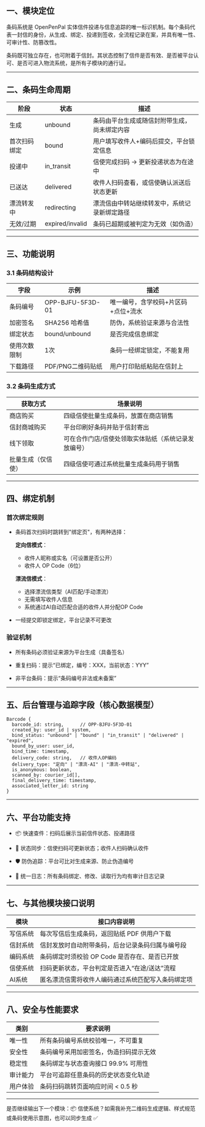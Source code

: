 ## **一、模块定位**

  

条码系统是 OpenPenPal 实体信件投递与信息追踪的唯一标识机制。每个条码代表一封信的身份，从生成、绑定、投递到签收，全流程记录在案，并具有唯一性、可审计性、防篡改性。

  

条码既可独立存在，也可附着于信封。其状态控制了信件是否有效、是否被平台认可、是否可进入物流系统，是所有子模块的通行证。

---

## **二、条码生命周期**

|**阶段**|**状态**|**描述**|
|---|---|---|
|生成|unbound|条码由平台生成或随信封附带生成，尚未绑定内容|
|首次扫码绑定|bound|用户填写收件人+编码后提交，平台锁定信息|
|投递中|in_transit|信使完成扫码 → 更新投递状态为在途中|
|已送达|delivered|收件人扫码查看，或信使确认派送后状态更新|
|漂流转发中|redirecting|漂流信由中转站继续转发中，系统记录新绑定路径|
|无效/过期|expired/invalid|条码已超期或被判定为无效（如伪造）|

---

## **三、功能说明**

  

### **3.1 条码结构设计**

|**字段**|**示例**|**描述**|
|---|---|---|
|条码编号|OPP-BJFU-5F3D-01|唯一编号，含学校码+片区码+点位+流水|
|加密签名|SHA256 哈希值|防伪，系统验证来源与合法性|
|绑定状态|bound/unbound|是否完成信息绑定|
|使用次数限制|1次|条码一经绑定锁定，不能复用|
|下载路径|PDF/PNG二维码贴纸|用户打印贴纸粘贴在信封上|

### **3.2 条码生成方式**

|**获取方式**|**场景说明**|
|---|---|
|商店购买|四级信使批量生成条码，放置在商店销售|
|信封商城购买|平台印刷好条码并贴于信封寄出|
|线下领取|可在合作门店/信使处领取实体贴纸（系统记录发放编号）|
|批量生成（仅信使）|四级信使可通过系统批量生成条码用于销售|

---

## **四、绑定机制**

  

### **首次绑定规则**

- 条码首次扫码时跳转到"绑定页"，有两种选择：
    
    **定向信模式**：
    - 收件人昵称或实名（可设置是否公开）
    - 收件人 OP Code（6位）
        
    **漂流信模式**：
    - 选择漂流信类型（AI匹配/手动漂流）
    - 无需填写收件人信息
    - 系统通过AI自动匹配合适的收件人并分配OP Code
        
- 一经提交即锁定绑定，平台记录不可更改
    

  

### **验证机制**

- 所有条码必须验证来源为平台生成（具备签名）
    
- 重复扫码：提示“已绑定，编号：XXX，当前状态：YYY”
    
- 非平台条码：提示“条码编号非法或未备案”
    

---

## **五、后台管理与追踪字段（核心数据模型）**

```
Barcode {
  barcode_id: string,      // OPP-BJFU-5F3D-01
  created_by: user_id | system,
  bind_status: "unbound" | "bound" | "in_transit" | "delivered" | "expired",
  bound_by_user: user_id,
  bind_time: timestamp,
  delivery_code: string,   // 收件人OP编码
  delivery_type: "定向" | "漂流-AI" | "漂流-中转站",
  is_anonymous: boolean,
  scanned_by: courier_id[],
  final_delivery_time: timestamp,
  associated_letter_id: string
}
```

---

## **六、平台功能支持**

- 📦 快速查件：扫码后展示当前信件状态、投递路径
    
- 🔄 状态同步：信使扫码可更新状态；收件人扫码确认收件
    
- 🛡️ 防伪追踪：平台可比对生成来源、防止伪造编号
    
- 🧾 统一日志：所有条码绑定、修改、读取行为均有审计日志记录
    

---

## **七、与其他模块接口说明**

|**模块**|**接口内容说明**|
|---|---|
|写信系统|每次写信后生成条码，返回贴纸 PDF 供用户下载|
|信封系统|信封发放时自动附带条码，后台记录条码归属与编号段|
|编码系统|条码绑定时须校验 OP Code 是否存在、是否已开放|
|信使系统|扫码更新状态，平台判定是否进入“在途/送达”流程|
|AI系统|匿名漂流信需将收件人编码通过系统匹配写入条码绑定项|

---

## **八、安全与性能要求**

|**类别**|**要求说明**|
|---|---|
|唯一性|所有条码编号系统校验唯一，不可重复|
|安全性|条码编号采用加密签名，伪造扫码提示无效|
|稳定性|条码绑定与状态查询接口 99.9% 可用性|
|审计能力|平台可追踪任意条码的历史状态变化轨迹|
|用户体验|条码扫码跳转页面响应时间 < 0.5 秒|

---

是否继续输出下一个模块：📦 信使系统？如需我补充二维码生成逻辑、样式规范或条码使用示意图，也可以同步生成 ✅